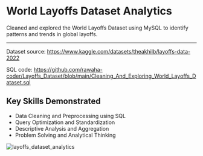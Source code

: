 # World Layoffs Dataset Analytics

Cleaned and explored the World Layoffs Dataset using MySQL to identify patterns and trends in global layoffs.

---

Dataset source: https://www.kaggle.com/datasets/theakhilb/layoffs-data-2022

SQL code: https://github.com/rawaha-coder/Layoffs_Dataset/blob/main/Cleaning_And_Exploring_World_Layoffs_Dataset.sql

## Key Skills Demonstrated
 - Data Cleaning and Preprocessing using SQL
 - Query Optimization and Standardization
 - Descriptive Analysis and Aggregation
 - Problem Solving and Analytical Thinking

![layoffs_dataset_analytics](https://github.com/user-attachments/assets/46f1d3e5-c0dd-4a80-a3a5-12a7877ca69d)
